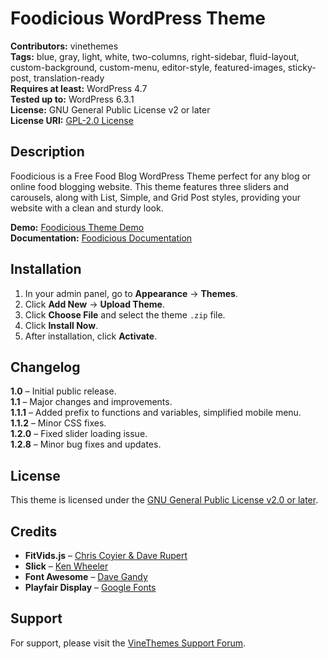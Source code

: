 # Foodicious WordPress Theme

**Contributors:** vinethemes  
**Tags:** blue, gray, light, white, two-columns, right-sidebar, fluid-layout, custom-background, custom-menu, editor-style, featured-images, sticky-post, translation-ready  
**Requires at least:** WordPress 4.7  
**Tested up to:** WordPress 6.3.1  
**License:** GNU General Public License v2 or later  
**License URI:** [GPL-2.0 License](http://www.gnu.org/licenses/gpl-2.0.html)

## Description

Foodicious is a Free Food Blog WordPress Theme perfect for any blog or online food blogging website. This theme features three sliders and carousels, along with List, Simple, and Grid Post styles, providing your website with a clean and sturdy look. 

**Demo:** [Foodicious Theme Demo](https://demo.vinethemes.com/livedemo/foodicious.html)  
**Documentation:** [Foodicious Documentation](https://www.vinethemes.com/documentation/foodicious-theme-documentation/)

## Installation

1. In your admin panel, go to **Appearance** → **Themes**.
2. Click **Add New** → **Upload Theme**.
3. Click **Choose File** and select the theme `.zip` file.
4. Click **Install Now**.
5. After installation, click **Activate**.

## Changelog

**1.0** – Initial public release.  
**1.1** – Major changes and improvements.  
**1.1.1** – Added prefix to functions and variables, simplified mobile menu.  
**1.1.2** – Minor CSS fixes.  
**1.2.0** – Fixed slider loading issue.  
**1.2.8** – Minor bug fixes and updates.

## License

This theme is licensed under the [GNU General Public License v2.0 or later](http://www.gnu.org/licenses/gpl-2.0.html).

## Credits

- **FitVids.js** – [Chris Coyier & Dave Rupert](https://css-tricks.com)
- **Slick** – [Ken Wheeler](https://github.com/kenwheeler/slick)
- **Font Awesome** – [Dave Gandy](https://fontawesome.io)
- **Playfair Display** – [Google Fonts](https://fonts.google.com/specimen/Playfair+Display)

## Support

For support, please visit the [VineThemes Support Forum](https://www.vinethemes.com/forums).
